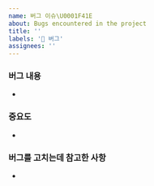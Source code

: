 ```yaml
---
name: 버그 이슈\U0001F41E
about: Bugs encountered in the project
title: ''
labels: '🐛 버그'
assignees: ''
---
```


### 버그 내용
- 

### 중요도
- 

### 버그를 고치는데 참고한 사항
- 
